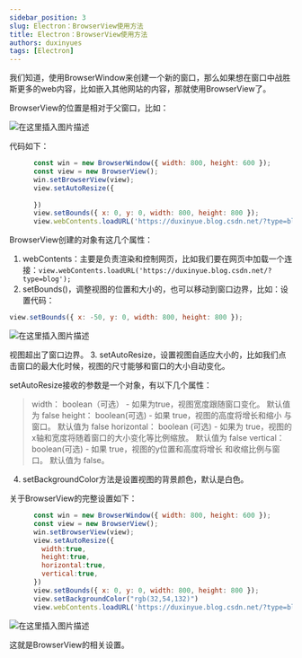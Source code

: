 ```yaml
---
sidebar_position: 3
slug: Electron：BrowserView使用方法
title: Electron：BrowserView使用方法
authors: duxinyues
tags: [Electron]
---
```

我们知道，使用BrowserWindow来创建一个新的窗口，那么如果想在窗口中战胜斯更多的web内容，比如嵌入其他网站的内容，那就使用BrowserView了。

BrowserView的位置是相对于父窗口，比如：

![在这里插入图片描述](https://img-blog.csdnimg.cn/6e234370e2174925b19ae52da64fc8bc.png)

代码如下：

```javascript
      const win = new BrowserWindow({ width: 800, height: 600 });
      const view = new BrowserView();
      win.setBrowserView(view);
      view.setAutoResize({
        
      })
      view.setBounds({ x: 0, y: 0, width: 800, height: 800 });
      view.webContents.loadURL('https://duxinyue.blog.csdn.net/?type=blog');
```
BrowserView创建的对象有这几个属性：

1. webContents：主要是负责渲染和控制网页，比如我们要在网页中加载一个连接：`view.webContents.loadURL('https://duxinyue.blog.csdn.net/?type=blog');`
2. setBounds()，调整视图的位置和大小的，也可以移动到窗口边界，比如：设置代码：
```javascript
view.setBounds({ x: -50, y: 0, width: 800, height: 800 });
```
![在这里插入图片描述](https://img-blog.csdnimg.cn/b8252396f2594ae7856a430e22fad98e.png)

视图超出了窗口边界。
3. setAutoResize，设置视图自适应大小的，比如我们点击窗口的最大化时候，视图的尺寸能够和窗口的大小自动变化。

setAutoResize接收的参数是一个对象，有以下几个属性：

> width： boolean（可选） - 如果为true，视图宽度跟随窗口变化。 默认值为 false
height： boolean(可选) - 如果 true，视图的高度将增长和缩小 与窗口。 默认值为 false
horizontal： boolean (可选) - 如果为 true，视图的x轴和宽度将随着窗口的大小变化等比例缩放。 默认值为 false
vertical：boolean(可选) - 如果 true，视图的y位置和高度将增长 和收缩比例与窗口。 默认值为 false。

4. setBackgroundColor方法是设置视图的背景颜色，默认是白色。


关于BrowserView的完整设置如下：

```javascript
      const win = new BrowserWindow({ width: 800, height: 600 });
      const view = new BrowserView();
      win.setBrowserView(view);
      view.setAutoResize({
        width:true,
        height:true,
        horizontal:true,
        vertical:true,
      })
      view.setBounds({ x: 0, y: 0, width: 800, height: 800 });
      view.setBackgroundColor("rgb(32,54,132)")
      view.webContents.loadURL('https://duxinyue.blog.csdn.net/?type=blog');
```
![在这里插入图片描述](https://img-blog.csdnimg.cn/13821922fb5144578b775d2320f44b8d.png)

这就是BrowserView的相关设置。